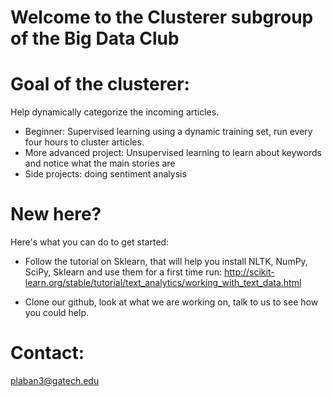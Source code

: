 Welcome to the Clusterer subgroup of the Big Data Club
============

Goal of the clusterer:
============

Help dynamically categorize the incoming articles.
- Beginner: Supervised learning using a dynamic training set, run every four hours to cluster articles.
- More advanced project: Unsupervised learning to learn about keywords and notice what the main stories are
- Side projects: doing sentiment analysis

New here?
==============

Here's what you can do to get started:
- Follow the tutorial on Sklearn, that will help you install NLTK, NumPy, SciPy, Sklearn and use them for a first time run:
http://scikit-learn.org/stable/tutorial/text_analytics/working_with_text_data.html

- Clone our github, look at what we are working on, talk to us to see how you could help.

Contact:
===========
plaban3@gatech.edu